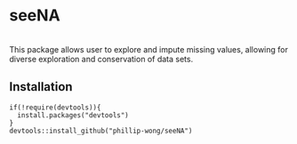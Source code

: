 # seeNA

<br>
This package allows user to explore and impute missing values, allowing for diverse exploration and conservation of data sets.

## Installation

```
if(!require(devtools)){
  install.packages("devtools")
}
devtools::install_github("phillip-wong/seeNA")
```

